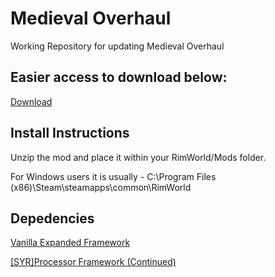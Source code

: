 # Medieval Overhaul
Working Repository for updating Medieval Overhaul

## Easier access to download below:

[Download](https://github.com/ViralReaction/MedievalOverhaul/archive/refs/heads/master.zip)

## Install Instructions

Unzip the mod and place it within your RimWorld/Mods folder.

For Windows users it is usually - C:\Program Files (x86)\Steam\steamapps\common\RimWorld

## Depedencies
[Vanilla Expanded Framework](https://steamcommunity.com/sharedfiles/filedetails/?id=2023507013)

[[SYR]Processor Framework (Continued)](https://steamcommunity.com/sharedfiles/filedetails/?id=3210544395)
